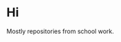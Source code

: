 # Hi

Mostly repositories from school work. 

<!---
pontalajnen/pontalajnen is a ✨ special ✨ repository because its `README.md` (this file) appears on your GitHub profile.
You can click the Preview link to take a look at your changes.
--->
